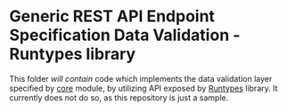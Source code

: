 # Generic REST API Endpoint Specification Data Validation - Runtypes library
This folder *will contain* code which implements the data validation layer specified by [core](../../core/core) module, by utilizing API exposed by [Runtypes](https://github.com/pelotom/runtypes) library.
It currently does not do so, as this repository is just a sample.
